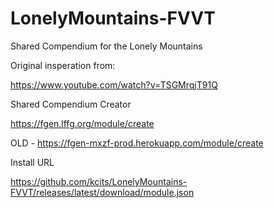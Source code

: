 # LonelyMountains-FVVT
Shared Compendium for the Lonely Mountains

Original insperation from:

https://www.youtube.com/watch?v=TSGMrqjT91Q

Shared Compendium Creator

https://fgen.lffg.org/module/create

OLD - https://fgen-mxzf-prod.herokuapp.com/module/create

Install URL

https://github.com/kcits/LonelyMountains-FVVT/releases/latest/download/module.json
